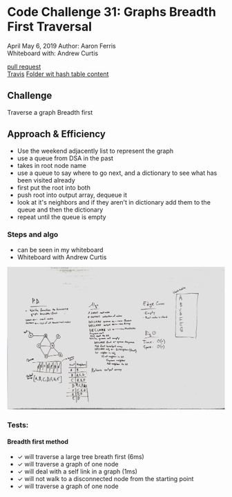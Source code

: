 
# Code Challenge 31: Graphs Breadth First Traversal
April May 6, 2019
Author: Aaron Ferris   
Whiteboard with: Andrew Curtis 
  
[pull request](https://github.com/abferris/data-structures-and-algorithms/pull/57)  
[Travis](https://travis-ci.com/abferris/data-structures-and-algorithms)
[Folder wit hash table content](https://github.com/abferris/data-structures-and-algorithms/graphs/breadthTraversal/)


## Challenge
Traverse a graph Breadth first

## Approach & Efficiency
* Use the weekend adjacently list to represent the graph
* use a queue from DSA in the past
* takes in root node name
* use a queue to say where to go next, and a dictionary to see what has been visited already
* first put the root into both
* push root into output array, dequeue it
* look at it's neighbors and if they aren't in dictionary add them to the queue and then the dictionary
* repeat until the queue is empty


### Steps and algo
* can be seen in my whiteboard
* Whiteboard with Andrew Curtis

![BreadthTraversal](./breadth.jpg)

### Tests: 
#### Breadth first method
  * ✓ will traverse a large tree breath first (6ms)
  * ✓ will traverse a graph of one node
  * ✓ will deal with a self link in a graph (1ms)
  * ✓ will not walk to a disconnected node from the starting point
  * ✓ will traverse a graph of one node
